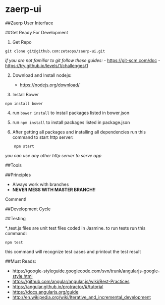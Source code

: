 # zaerp-ui
##Zaerp User Interface



##Get Ready For Development
1. Get Repo 
```
git clone git@github.com:zetaops/zaerp-ui.git
```


*if you are not familiar to git follow these guides:* 
    - https://git-scm.com/doc
    - https://try.github.io/levels/1/challenges/1

2. Download and Install nodejs:
    - https://nodejs.org/download/

3. Install Bower
```
npm install bower
```

4. run `bower install` to install packages listed in bower.json 

5. run `npm install` to install packages listed in package.json

6. After getting all packages and installing all dependencies run this command to start http server:
```
    npm start
```
*you can use any other http server to serve app*


##Tools

##Principles

- Always work with branches
- **NEVER MESS WITH MASTER BRANCH!!**

Comment!



##Development Cycle


##Testing

*_test.js files are unit test files coded in Jasmine. to run tests run this command:

    npm test

this command will recognize test cases and printout the test result

##Must Reads:
- https://google-styleguide.googlecode.com/svn/trunk/angularjs-google-style.html
- https://github.com/angular/angular.js/wiki/Best-Practices
- https://angular.github.io/protractor/#/tutorial
- https://docs.angularjs.org/guide
- http://en.wikipedia.org/wiki/Iterative_and_incremental_development